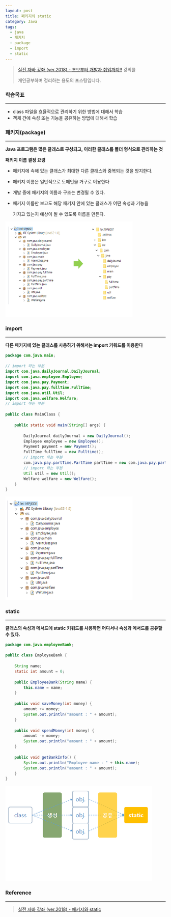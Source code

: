 ```yaml
---
layout: post
title: 패키지와 static
category: Java
tags:
  - java
  - 패키지
  - package
  - import
  - static
---
```




> [실전 자바 강좌 (ver.2018) - 초보부터 개발자 취업까지!!](https://www.inflearn.com/course/%EC%8B%A4%EC%A0%84-%EC%9E%90%EB%B0%94_java-renew/) 강의를
>
> 개인공부하며 정리하는 용도의 포스팅입니다.



### 학습목표

---

- class 파일을 효율적으로 관리하기 위한 방법에 대해서 학습
- 객체 간에 속성 또는 기능을 공유하는 방법에 대해서 학습



### 패키지(package)

---

**Java 프로그램은 많은 클래스로 구성되고, 이러한 클래스를 폴더 형식으로 관리하는 것**



**패키지 이름 결정 요령**

- 패키지에 속해 있는 클래스가 최대한 다른 클래스와 중복되는 것을 방지한다.

- 패키지 이름은 일반적으로 도메인을 거구로 이용한다

- 개발 중에 패키지의 이름과 구조는 변경될 수 있다.

- 패키지 이름만 보고도 해당 패키지 안에 있는 클래스가 어떤 속성과 기능을

  가지고 있는지 예상이 될 수 있도록 이름을 만든다.

![패키지](/assets/Java/패키지.png)



### import

---

**다른 패키지에 있는 클래스를 사용하기 위해서는 import 키워드를 이용한다**

```java
package com.java.main;

// import 하는 부분
import com.java.dailyJournal.DailyJournal;
import com.java.employee.Employee;
import com.java.pay.Payment;
import com.java.pay.fullTime.FullTime;
import com.java.util.Util;
import com.java.welfare.Welfare;
// import 하는 부분

public class MainClass {
    
    public static void main(String[] args) {
        
        DailyJournal dailyJournal = new DailyJournal();
        Employee employee = new Employee();
        Payment payment = new Payment();
        FullTime fullTime = new Fulltime();
        // import 하는 부분
        com.java.pay.partTime.PartTime partTime = new com.java.pay.partTime.PartTime();
        // import 하는 부분
        Util util = new Util();
        Welfare welfare = new Welfare();
    }
}
```



![import](/assets/Java/import.png)



### static

---

**클래스의 속성과 메서드에 static 키워드를 사용하면 어디서나 속성과 메서드를 공유할 수 있다.**



```java
package com.java.employeeBank;

public class EmployeeBank {
    
    String name;
    static int amount = 0;
    
    public EmployeeBank(String name) {
        this.name = name;
    }
    
    public void saveMoney(int money) {
        amount += money;
        System.out.println("amount : " + amount);
    }
    
    public void spendMoney(int money) {
        amount -= money;
        System.out.println("amount : " + amount);
    }
    
    public void getBankInfo() {
        System.out.println("Employee name : " + this.name);
        System.out.println("amount : " + amount);
    }
}
```



![static](/assets/Java/static.png)





### Reference

---

> [실전 자바 강좌 (ver.2018) - 패키지와 static](https://www.inflearn.com/course/%EC%8B%A4%EC%A0%84-%EC%9E%90%EB%B0%94_java-renew/%ED%8C%A8%ED%82%A4%EC%A7%80%EC%99%80-static/)



